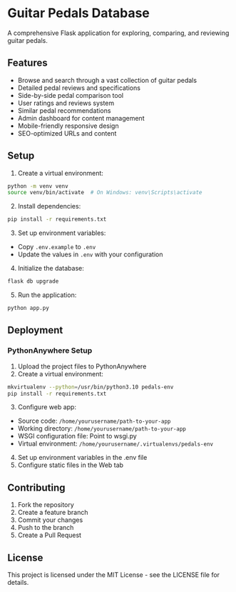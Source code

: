 # Guitar Pedals Database

A comprehensive Flask application for exploring, comparing, and reviewing guitar pedals.

## Features

- Browse and search through a vast collection of guitar pedals
- Detailed pedal reviews and specifications
- Side-by-side pedal comparison tool
- User ratings and reviews system
- Similar pedal recommendations
- Admin dashboard for content management
- Mobile-friendly responsive design
- SEO-optimized URLs and content

## Setup

1. Create a virtual environment:
```bash
python -m venv venv
source venv/bin/activate  # On Windows: venv\Scripts\activate
```

2. Install dependencies:
```bash
pip install -r requirements.txt
```

3. Set up environment variables:
- Copy `.env.example` to `.env`
- Update the values in `.env` with your configuration

4. Initialize the database:
```bash
flask db upgrade
```

5. Run the application:
```bash
python app.py
```

## Deployment

### PythonAnywhere Setup

1. Upload the project files to PythonAnywhere
2. Create a virtual environment:
```bash
mkvirtualenv --python=/usr/bin/python3.10 pedals-env
pip install -r requirements.txt
```

3. Configure web app:
- Source code: `/home/yourusername/path-to-your-app`
- Working directory: `/home/yourusername/path-to-your-app`
- WSGI configuration file: Point to wsgi.py
- Virtual environment: `/home/yourusername/.virtualenvs/pedals-env`

4. Set up environment variables in the .env file
5. Configure static files in the Web tab

## Contributing

1. Fork the repository
2. Create a feature branch
3. Commit your changes
4. Push to the branch
5. Create a Pull Request

## License

This project is licensed under the MIT License - see the LICENSE file for details.

